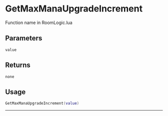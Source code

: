 # GetMaxManaUpgradeIncrement
Function name in RoomLogic.lua
## Parameters
`value`
## Returns
`none`
## Usage
```lua
GetMaxManaUpgradeIncrement(value)
```
---
